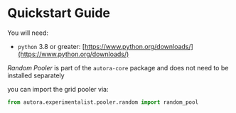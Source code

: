 # Quickstart Guide

You will need:

- `python` 3.8 or greater: [https://www.python.org/downloads/](https://www.python.org/downloads/)


*Random Pooler* is part of the `autora-core` package and does not need to be installed separately

you can import the grid pooler via:

```python
from autora.experimentalist.pooler.random import random_pool
```
